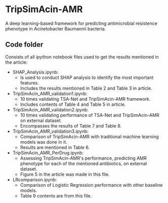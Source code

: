 # TripSimAcin-AMR
A deep learning-based framework for predicting antimicrobial resistence phenotype in Acinetobacter Baumannii bacteria.

## Code folder
Consists of all ipython notebook files used to get the results mentioned in the article:
* SHAP_Analysis.ipynb:
  - Is used to conduct SHAP analysis to identify the most important features.
  - Includes the results mentioned in Table 2 and Table 3 in article.
* TripSimAcin_AMR_validation1.ipynb:
  - 10 times validating TSA-Net and TripSimAcin-AMR framework.
  - Includes contents of Table 4 and Table 5 in article.
* TripSimAcin_AMR_validation2.ipynb:
  - 10 times validating performance of TSA-Net and TripSimAcin-AMR on external dataset.
  - Encompasses the results of Table 7 and Table 8.
* TripSimAcin_AMR_validation3.ipynb:
  - Comparison of TripSimAcin-AMR with traditional machine learning models was done in it.
  - Results are mentioned in Table 6.
* TripSimAcin_AMR_PerDrug.ipynb:
  - Assessing TripSimAcin-AMR's performance, predicting AMR phenotype for each of the mentioned antibiotics, on external dataset.
  - Figure 5 in the article was made in this file.
* LRcomparison.ipynb:
  - Comparison of Logistic Regression performance with other baseline models.
  - Table 9 contents are from this file.
  
